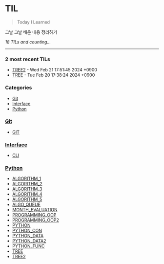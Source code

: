 # TIL
> Today I Learned

그날 그날 배운 내용 정리하기


_18 TILs and counting..._

---

### 2 most recent TILs

- [TREE2](Python/TREE2.md) - Wed Feb 21 17:51:45 2024 +0900
- [TREE](Python/TREE.md) - Tue Feb 20 17:38:24 2024 +0900

### Categories

- [Git](#Git)
- [Interface](#Interface)
- [Python](#Python)

### [Git](#Git)
- [GIT](Git/GIT.md)

### [Interface](#Interface)
- [CLI](Interface/CLI.md)

### [Python](#Python)
- [ALGORITHM_1](Python/ALGORITHM_1.md)
- [ALGORITHM_2](Python/ALGORITHM_2.md)
- [ALGORITHM_3](Python/ALGORITHM_3.md)
- [ALGORITHM_4](Python/ALGORITHM_4.md)
- [ALGORITHM_5](Python/ALGORITHM_5.md)
- [ALGO_QUEUE](Python/ALGO_QUEUE.md)
- [MONTH_EVALUATION](Python/MONTH_EVALUATION.md)
- [PROGRAMMING_OOP](Python/PROGRAMMING_OOP.md)
- [PROGRAMMING_OOP2](Python/PROGRAMMING_OOP2.md)
- [PYTHON](Python/PYTHON.md)
- [PYTHON_CON](Python/PYTHON_CON.md)
- [PYTHON_DATA](Python/PYTHON_DATA.md)
- [PYTHON_DATA2](Python/PYTHON_DATA2.md)
- [PYTHON_FUNC](Python/PYTHON_FUNC.md)
- [TREE](Python/TREE.md)
- [TREE2](Python/TREE2.md)

[1]: https://simonwillison.net/2020/Apr/20/self-rewriting-readme/
[2]: https://github.com/jbranchaud/til

